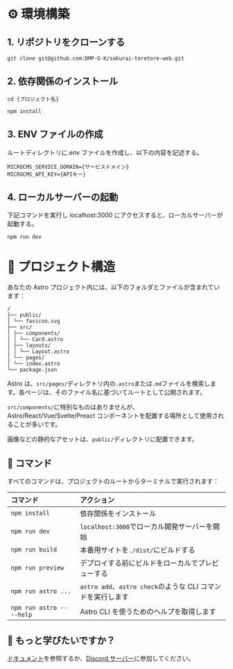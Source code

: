 # ⚙ 環境構築

## 1. リポジトリをクローンする

```
git clone git@github.com:DMP-G-K/sakurai-toretore-web.git
```

## 2. 依存関係のインストール

```
cd {プロジェクト名}
```

```
npm install
```

## 3. ENV ファイルの作成

ルートディレクトリに.env ファイルを作成し、以下の内容を記述する。

```
MICROCMS_SERVICE_DOMAIN={サービスドメイン}
MICROCMS_API_KEY={APIキー}
```

## 4. ローカルサーバーの起動

下記コマンドを実行し localhost:3000 にアクセスすると、ローカルサーバーが起動する。

```
npm run dev
```

# 🚀 プロジェクト構造

あなたの Astro プロジェクト内には、以下のフォルダとファイルが含まれています：

```
/
├── public/
│ └── favicon.svg
├── src/
│ ├── components/
│ │ └── Card.astro
│ ├── layouts/
│ │ └── Layout.astro
│ └── pages/
│ └── index.astro
└── package.json

```

Astro は、`src/pages/`ディレクトリ内の`.astro`または`.md`ファイルを検索します。各ページは、そのファイル名に基づいてルートとして公開されます。

`src/components/`に特別なものはありませんが、Astro/React/Vue/Svelte/Preact コンポーネントを配置する場所として使用されることが多いです。

画像などの静的なアセットは、`public/`ディレクトリに配置できます。

## 🧞 コマンド

すべてのコマンドは、プロジェクトのルートからターミナルで実行されます：

| コマンド                  | アクション                                                  |
| :------------------------ | :---------------------------------------------------------- |
| `npm install`             | 依存関係をインストール                                      |
| `npm run dev`             | `localhost:3000`でローカル開発サーバーを開始                |
| `npm run build`           | 本番用サイトを`./dist/`にビルドする                         |
| `npm run preview`         | デプロイする前にビルドをローカルでプレビューする            |
| `npm run astro ...`       | `astro add`、`astro check`のような CLI コマンドを実行します |
| `npm run astro -- --help` | Astro CLI を使うためのヘルプを取得します                    |

## 👀 もっと学びたいですか？

[ドキュメント](https://docs.astro.build)を参照するか、[Discord サーバー](https://astro.build/chat)に参加してください。
